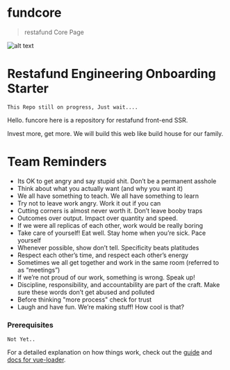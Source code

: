 # fundcore

> restafund Core Page

![alt text](https://restafund.com/wp-content/uploads/2019/07/restafundlogo2.png "Restafund")

# Restafund Engineering Onboarding Starter

```
This Repo still on progress, Just wait....
```

Hello. funcore here is a repository for restafund front-end SSR.

Invest more, get more. We will build this web like build house for our family.

# Team Reminders

- Its OK to get angry and say stupid shit. Don’t be a permanent asshole
- Think about what you actually want (and why you want it)
- We all have something to teach. We all have something to learn
- Try not to leave work angry. Work it out if you can
- Cutting corners is almost never worth it. Don’t leave booby traps
- Outcomes over output. Impact over quantity and speed.
- If we were all replicas of each other, work would be really boring
- Take care of yourself! Eat well. Stay home when you’re sick. Pace yourself
- Whenever possible, show don’t tell. Specificity beats platitudes
- Respect each other’s time, and respect each other’s energy
- Sometimes we all get together and work in the same room (referred to as “meetings”)
- If we’re not proud of our work, something is wrong. Speak up!
- Discipline, responsibility, and accountability are part of the craft. Make sure these words don’t get abused and polluted
- Before thinking "more process" check for trust
- Laugh and have fun. We’re making stuff! How cool is that?


### Prerequisites
```
Not Yet..
```

For a detailed explanation on how things work, check out the [guide](http://vuejs-templates.github.io/webpack/) and [docs for vue-loader](http://vuejs.github.io/vue-loader).

